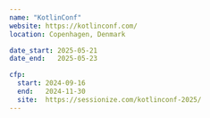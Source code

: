 ```yaml
---
name: "KotlinConf"
website: https://kotlinconf.com/
location: Copenhagen, Denmark

date_start: 2025-05-21
date_end:   2025-05-23

cfp:
  start: 2024-09-16
  end:   2024-11-30
  site:  https://sessionize.com/kotlinconf-2025/
---
```

